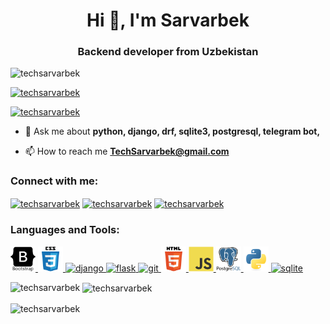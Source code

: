 <h1 align="center">Hi 👋, I'm Sarvarbek</h1>
<h3 align="center">Backend developer from Uzbekistan</h3>

<p align="left"> <img src="https://komarev.com/ghpvc/?username=techsarvarbek&label=Profile%20views&color=0e75b6&style=flat" alt="techsarvarbek" /> </p>

<p align="left"> <a href="https://github.com/ryo-ma/github-profile-trophy"><img src="https://github-profile-trophy.vercel.app/?username=techsarvarbek" alt="techsarvarbek" /></a> </p>

<p align="left"> <a href="https://twitter.com/techsarvarbek" target="blank"><img src="https://img.shields.io/twitter/follow/techsarvarbek?logo=twitter&style=for-the-badge" alt="techsarvarbek" /></a> </p>

- 💬 Ask me about **python, django, drf, sqlite3, postgresql, telegram bot,**

- 📫 How to reach me **TechSarvarbek@gmail.com**

<h3 align="left">Connect with me:</h3>
<p align="left">
<a href="https://twitter.com/techsarvarbek" target="blank"><img align="center" src="https://raw.githubusercontent.com/rahuldkjain/github-profile-readme-generator/master/src/images/icons/Social/twitter.svg" alt="techsarvarbek" height="30" width="40" /></a>
<a href="https://fb.com/techsarvarbek" target="blank"><img align="center" src="https://raw.githubusercontent.com/rahuldkjain/github-profile-readme-generator/master/src/images/icons/Social/facebook.svg" alt="techsarvarbek" height="30" width="40" /></a>
<a href="https://instagram.com/techsarvarbek" target="blank"><img align="center" src="https://raw.githubusercontent.com/rahuldkjain/github-profile-readme-generator/master/src/images/icons/Social/instagram.svg" alt="techsarvarbek" height="30" width="40" /></a>
</p>

<h3 align="left">Languages and Tools:</h3>
<p align="left"> <a href="https://getbootstrap.com" target="_blank" rel="noreferrer"> <img src="https://raw.githubusercontent.com/devicons/devicon/master/icons/bootstrap/bootstrap-plain-wordmark.svg" alt="bootstrap" width="40" height="40"/> </a> <a href="https://www.w3schools.com/css/" target="_blank" rel="noreferrer"> <img src="https://raw.githubusercontent.com/devicons/devicon/master/icons/css3/css3-original-wordmark.svg" alt="css3" width="40" height="40"/> </a> <a href="https://www.djangoproject.com/" target="_blank" rel="noreferrer"> <img src="https://cdn.worldvectorlogo.com/logos/django.svg" alt="django" width="40" height="40"/> </a> <a href="https://flask.palletsprojects.com/" target="_blank" rel="noreferrer"> <img src="https://www.vectorlogo.zone/logos/pocoo_flask/pocoo_flask-icon.svg" alt="flask" width="40" height="40"/> </a> <a href="https://git-scm.com/" target="_blank" rel="noreferrer"> <img src="https://www.vectorlogo.zone/logos/git-scm/git-scm-icon.svg" alt="git" width="40" height="40"/> </a> <a href="https://www.w3.org/html/" target="_blank" rel="noreferrer"> <img src="https://raw.githubusercontent.com/devicons/devicon/master/icons/html5/html5-original-wordmark.svg" alt="html5" width="40" height="40"/> </a> <a href="https://developer.mozilla.org/en-US/docs/Web/JavaScript" target="_blank" rel="noreferrer"> <img src="https://raw.githubusercontent.com/devicons/devicon/master/icons/javascript/javascript-original.svg" alt="javascript" width="40" height="40"/> </a> <a href="https://www.postgresql.org" target="_blank" rel="noreferrer"> <img src="https://raw.githubusercontent.com/devicons/devicon/master/icons/postgresql/postgresql-original-wordmark.svg" alt="postgresql" width="40" height="40"/> </a> <a href="https://www.python.org" target="_blank" rel="noreferrer"> <img src="https://raw.githubusercontent.com/devicons/devicon/master/icons/python/python-original.svg" alt="python" width="40" height="40"/> </a> <a href="https://www.sqlite.org/" target="_blank" rel="noreferrer"> <img src="https://www.vectorlogo.zone/logos/sqlite/sqlite-icon.svg" alt="sqlite" width="40" height="40"/> </a> </p>

<p><img align="left" src="https://github-readme-stats.vercel.app/api/top-langs?username=techsarvarbek&show_icons=true&locale=en&layout=compact" alt="techsarvarbek" /></p>

<p>&nbsp;<img align="center" src="https://github-readme-stats.vercel.app/api?username=techsarvarbek&show_icons=true&locale=en" alt="techsarvarbek" /></p>

<p><img align="center" src="https://github-readme-streak-stats.herokuapp.com/?user=techsarvarbek&" alt="techsarvarbek" /></p>

